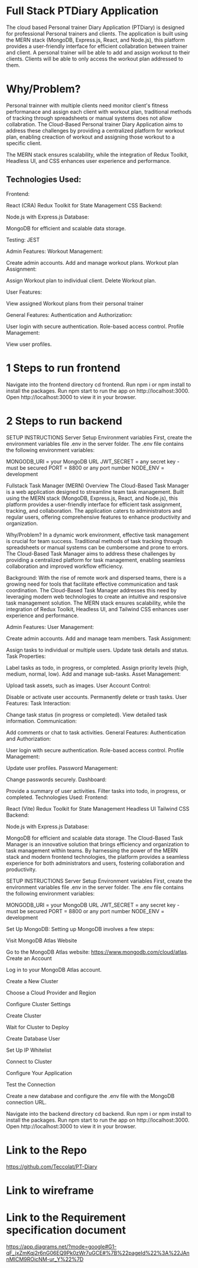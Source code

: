 # Full Stack PTDiary Application

The cloud based Personal trainer Diary Application (PTDiary) is designed for professional Personal trainers and clients. The application is built using the MERN stack (MongoDB, Express.js, React, and Node.js), this platform provides a user-friendly interface for efficient collabration between trainer and client.
A personal trainer will be able to add and assign workout to their clients. 
Clients will be able to only access the workout plan addressed to them.

#  Why/Problem?
Personal trainner with multiple clients need monitor client's fitness performanace and assign each client with workout plan, traditional methods of tracking through spreadsheets or manual systems does not allow collabration. The Cloud-Based Personal trainer Diary Application aims to address these challenges by providing a centralized platform for workout plan, enabling creaction of workout and assigning those workout to a specific client.

 The MERN stack ensures scalability, while the integration of Redux Toolkit, Headless UI, and CSS enhances user experience and performance.

## Technologies Used:

Frontend:

React (CRA) 
Redux Toolkit for State Management
CSS
Backend:

Node.js with Express.js
Database:

MongoDB for efficient and scalable data storage.

Testing: JEST 


Admin Features:
Workout Management:

Create admin accounts.
Add and manage workout plans.
Workout plan Assignment:

Assign Workout plan to individual client.
Delete Workout plan.


User Features:

View assigned Workout plans from their personal trainer


General Features:
Authentication and Authorization:

User login with secure authentication.
Role-based access control.
Profile Management:

View user profiles.



# 1 Steps to run frontend
Navigate into the frontend directory cd frontend.
Run npm i or npm install to install the packages.
Run npm start to run the app on http://localhost:3000.
Open http://localhost:3000 to view it in your browser.

# 2 Steps to run backend

SETUP INSTRUCTIONS
Server Setup
Environment variables
First, create the environment variables file .env in the server folder. The .env file contains the following environment variables:

MONGODB_URI = your MongoDB URL
JWT_SECRET = any secret key - must be secured
PORT = 8800 or any port number
NODE_ENV = development



Fullstack Task Manager (MERN)
Overview
The Cloud-Based Task Manager is a web application designed to streamline team task management. Built using the MERN stack (MongoDB, Express.js, React, and Node.js), this platform provides a user-friendly interface for efficient task assignment, tracking, and collaboration. The application caters to administrators and regular users, offering comprehensive features to enhance productivity and organization.

Why/Problem?
In a dynamic work environment, effective task management is crucial for team success. Traditional methods of task tracking through spreadsheets or manual systems can be cumbersome and prone to errors. The Cloud-Based Task Manager aims to address these challenges by providing a centralized platform for task management, enabling seamless collaboration and improved workflow efficiency.

Background:
With the rise of remote work and dispersed teams, there is a growing need for tools that facilitate effective communication and task coordination. The Cloud-Based Task Manager addresses this need by leveraging modern web technologies to create an intuitive and responsive task management solution. The MERN stack ensures scalability, while the integration of Redux Toolkit, Headless UI, and Tailwind CSS enhances user experience and performance.

Admin Features:
User Management:

Create admin accounts.
Add and manage team members.
Task Assignment:

Assign tasks to individual or multiple users.
Update task details and status.
Task Properties:

Label tasks as todo, in progress, or completed.
Assign priority levels (high, medium, normal, low).
Add and manage sub-tasks.
Asset Management:

Upload task assets, such as images.
User Account Control:

Disable or activate user accounts.
Permanently delete or trash tasks.
User Features:
Task Interaction:

Change task status (in progress or completed).
View detailed task information.
Communication:

Add comments or chat to task activities.
General Features:
Authentication and Authorization:

User login with secure authentication.
Role-based access control.
Profile Management:

Update user profiles.
Password Management:

Change passwords securely.
Dashboard:

Provide a summary of user activities.
Filter tasks into todo, in progress, or completed.
Technologies Used:
Frontend:

React (Vite)
Redux Toolkit for State Management
Headless UI
Tailwind CSS
Backend:

Node.js with Express.js
Database:

MongoDB for efficient and scalable data storage.
The Cloud-Based Task Manager is an innovative solution that brings efficiency and organization to task management within teams. By harnessing the power of the MERN stack and modern frontend technologies, the platform provides a seamless experience for both administrators and users, fostering collaboration and productivity.

 

SETUP INSTRUCTIONS
Server Setup
Environment variables
First, create the environment variables file .env in the server folder. The .env file contains the following environment variables:

MONGODB_URI = your MongoDB URL
JWT_SECRET = any secret key - must be secured
PORT = 8800 or any port number
NODE_ENV = development
 

Set Up MongoDB:
Setting up MongoDB involves a few steps:

Visit MongoDB Atlas Website

Go to the MongoDB Atlas website: https://www.mongodb.com/cloud/atlas.
Create an Account

Log in to your MongoDB Atlas account.

Create a New Cluster

Choose a Cloud Provider and Region

Configure Cluster Settings

Create Cluster

Wait for Cluster to Deploy

Create Database User

Set Up IP Whitelist

Connect to Cluster

Configure Your Application

Test the Connection

Create a new database and configure the .env file with the MongoDB connection URL.

Navigate into the backend directory cd backend.
Run npm i or npm install to install the packages.
Run npm start to run the app on http://localhost:3000.
Open http://localhost:3000 to view it in your browser.

# Link to the Repo
https://github.com/Teccolat/PT-Diary

# Link to wireframe

# Link to the Requirement specification document

https://app.diagrams.net/?mode=google#G1-qF_jxZmKqj2r6nG06EQ9Pk0zWr7uGCE#%7B%22pageId%22%3A%22JAnnMICM9ROicNM-ur_Y%22%7D

